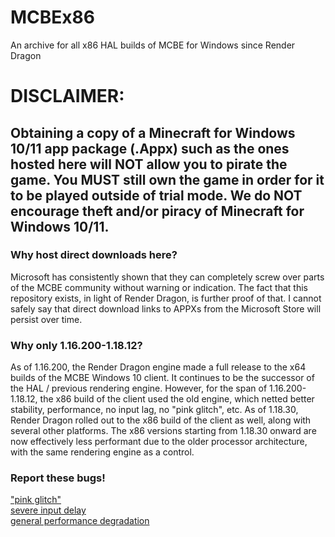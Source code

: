 # MCBEx86
An archive for all x86 HAL builds of MCBE for Windows since Render Dragon

# DISCLAIMER:
## Obtaining a copy of a Minecraft for Windows 10/11 app package (.Appx) such as the ones hosted here will NOT allow you to pirate the game. You MUST still own the game in order for it to be played outside of trial mode. We do NOT encourage theft and/or piracy of Minecraft for Windows 10/11.

### Why host direct downloads here?
Microsoft has consistently shown that they can completely screw over parts of the MCBE community without warning or indication. The fact that this repository exists, in light of Render Dragon, is further proof of that. I cannot safely say that direct download links to APPXs from the Microsoft Store will persist over time.

### Why only 1.16.200-1.18.12?
As of 1.16.200, the Render Dragon engine made a full release to the x64 builds of the MCBE Windows 10 client. It continues to be the successor of the HAL / previous rendering engine. However, for the span of 1.16.200-1.18.12, the x86 build of the client used the old engine, which netted better stability, performance, no input lag, no "pink glitch", etc. As of 1.18.30, Render Dragon rolled out to the x86 build of the client as well, along with several other platforms. The x86 versions starting from 1.18.30 onward are now effectively less performant due to the older processor architecture, with the same rendering engine as a control.

### Report these bugs!
["pink glitch"](https://bugs.mojang.com/browse/MCPE-105487)<br />
[severe input delay](https://bugs.mojang.com/browse/MCPE-98861)<br />
[general performance degradation](https://bugs.mojang.com/browse/MCPE-142934)